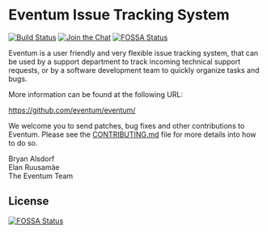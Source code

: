 Eventum Issue Tracking System
=============================

[![Build Status][ci-badge]][ci-url]
[![Join the Chat][gitter-badge]][gitter-url]
[![FOSSA Status](https://app.fossa.io/api/projects/git%2Bgithub.com%2Feventum%2Feventum.svg?type=shield)](https://app.fossa.io/projects/git%2Bgithub.com%2Feventum%2Feventum?ref=badge_shield)

Eventum is a user friendly and very flexible issue tracking system, that can
be used by a support department to track incoming technical support requests,
or by a software development team to quickly organize tasks and bugs.

More information can be found at the following URL:

  https://github.com/eventum/eventum/

We welcome you to send patches, bug fixes and other contributions to Eventum.
Please see the [CONTRIBUTING.md](CONTRIBUTING.md) file for more details into how to do so.

Bryan Alsdorf  
Elan Ruusamäe  
The Eventum Team

  [1]: http://news.gmane.org/gmane.comp.bug-tracking.eventum.user
  [2]: http://news.gmane.org/gmane.comp.bug-tracking.eventum.devel
[ci-badge]: https://github.com/eventum/eventum/actions/workflows/ci.yml/badge.svg
[ci-url]: https://github.com/eventum/eventum/actions/workflows/ci.yml
[gitter-badge]: https://badges.gitter.im/Join%20Chat.svg
[gitter-url]: https://gitter.im/eventum/eventum


## License
[![FOSSA Status](https://app.fossa.io/api/projects/git%2Bgithub.com%2Feventum%2Feventum.svg?type=large)](https://app.fossa.io/projects/git%2Bgithub.com%2Feventum%2Feventum?ref=badge_large)